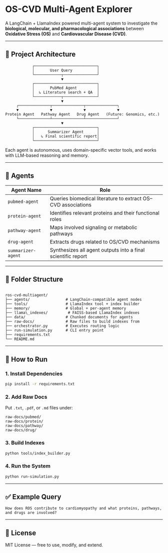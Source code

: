 
# OS-CVD Multi-Agent Explorer

A LangChain + LlamaIndex powered multi-agent system to investigate the **biological, molecular, and pharmacological associations** between **Oxidative Stress (OS)** and **Cardiovascular Disease (CVD)**.

---

## 📌 Project Architecture

```
            ┌────────────────────────────┐
            │       User Query           │
            └────────────┬───────────────┘
                         ▼
            ┌────────────────────────────┐
            │       PubMed Agent         │
            │  ↳ Literature search + QA  │
            └────────────┬───────────────┘
                         ▼
     ┌──────────────┬──────────────┬──────────────┐
     ▼              ▼              ▼              ▼
Protein Agent   Pathway Agent   Drug Agent   (Future: Genomics, etc.)
     └──────────────┴──────────────┴──────────────┘
                         ▼
            ┌────────────────────────────┐
            │      Summarizer Agent      │
            │   ↳ Final scientific report│
            └────────────────────────────┘
```

Each agent is autonomous, uses domain-specific vector tools, and works with LLM-based reasoning and memory.

---

## 🧠 Agents

| Agent Name       | Role                                                             |
|------------------|------------------------------------------------------------------|
| `pubmed-agent`   | Queries biomedical literature to extract OS–CVD associations    |
| `protein-agent`  | Identifies relevant proteins and their functional roles          |
| `pathway-agent`  | Maps involved signaling or metabolic pathways                    |
| `drug-agent`     | Extracts drugs related to OS/CVD mechanisms                     |
| `summarizer-agent` | Synthesizes all agent outputs into a final scientific report   |

---

## 📁 Folder Structure

```

ros-cvd-multiagent/
├── agents/                # LangChain-compatible agent nodes
├── tools/                 # LlamaIndex tool + index builder
├── memory/                # Global + per-agent memory
├── llama\_indexes/         # FAISS-based LlamaIndex indexes
├── data/                  # Chunked documents for agents
├── raw-docs/              # Raw files to build indexes from
├── orchestrator.py        # Executes routing logic
├── run-simulation.py      # CLI entry point
├── requirements.txt
└── README.md

````

---

## 🚀 How to Run

### 1. Install Dependencies

```bash
pip install -r requirements.txt
````

### 2. Add Raw Docs

Put `.txt`, `.pdf`, or `.md` files under:

```
raw-docs/pubmed/
raw-docs/protein/
raw-docs/pathway/
raw-docs/drug/
```

### 3. Build Indexes

```bash
python tools/index_builder.py
```

### 4. Run the System

```bash
python run-simulation.py
```

---

## ✅ Example Query

```
How does ROS contribute to cardiomyopathy and what proteins, pathways, and drugs are involved?
```

---

## 📜 License

MIT License — free to use, modify, and extend.

